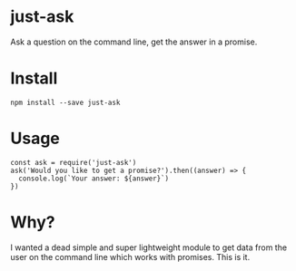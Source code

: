 # just-ask
Ask a question on the command line, get the answer in a promise.

# Install
`npm install --save just-ask`

# Usage

```
const ask = require('just-ask')
ask('Would you like to get a promise?').then((answer) => {
  console.log(`Your answer: ${answer}`)
})
```

# Why?

I wanted a dead simple and super lightweight module to get data from the user on the command line which works with promises.
This is it.
